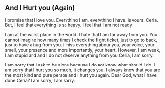 ## And I Hurt you (Again)

I promise that I love you. Everything I am, everything I have, is yours, Ceria.
But, I feel that everything is so heavy. I feel that I am not ready.

I am at the worst place in the world. I hate that I am far away from you.
You cannot imagine how many times I check the flight ticket, just to go to back, just to have a hug from you.
I miss everything about you, your voice, your smell, your presence and more importantly, your heart. 
However, I am weak, I am stupid and and I do not deserve anything from you Ceria, I am sorry.

I am sorry that I ask to be alone because I do not know what should I do. I am sorry that I hurt you so much, it changes you.
I always know that you are the most kind and pure person and I hurt you again. Dear God, what I have done Ceria?
I am sorry, I am sorry.
